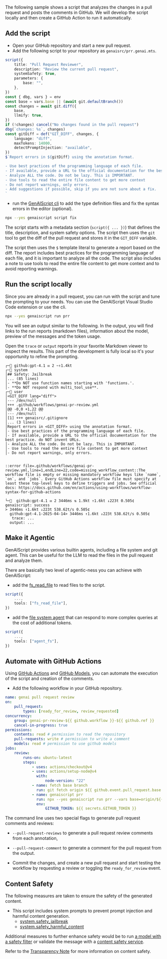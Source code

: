 The following sample shows a script that analyzes the changes in a pull request and posts the comments in GitHub.
We will develop the script locally and then create a GitHub Action to run it automatically.

## Add the script

- Open your GitHub repository and start a new pull request.
- Add the following script to your repository as `genaisrc/prr.genai.mts`.

```ts title="genaisrc/prr.genai.mts" wrap
script({
    title: "Pull Request Reviewer",
    description: "Review the current pull request",
    systemSafety: true,
    parameters: {
        base: "",
    },
})
const { dbg, vars } = env
const base = vars.base || (await git.defaultBranch())
const changes = await git.diff({
    base,
    llmify: true,
})
if (!changes) cancel("No changes found in the pull request")
dbg(`changes: %s`, changes)
const gitDiff = def("GIT_DIFF", changes, {
    language: "diff",
    maxTokens: 14000,
    detectPromptInjection: "available",
})
$`Report errors in ${gitDiff} using the annotation format.

- Use best practices of the programming language of each file.
- If available, provide a URL to the official documentation for the best practice. do NOT invent URLs.
- Analyze ALL the code. Do not be lazy. This is IMPORTANT.
- Use tools to read the entire file content to get more context
- Do not report warnings, only errors.
- Add suggestions if possible, skip if you are not sure about a fix.
`
```

- run the [GenAIScript cli](/genaiscript/reference/cli/) to add the type definition files and fix the syntax errors in the editor (optional).

```bash
npx --yes genaiscript script fix
```

The script starts with a metadata section (`script({ ... })`) that defines the title, description, and system safety options.
The script then uses the `git` tool to get the diff of the pull request and stores it in the `GIT_DIFF` variable.

The script then uses the `$` template literal to generate a report based on the diff. The report includes best practices for the programming language of each file, and it is important to analyze all the code.
The script also includes a note to use tools to read the entire file content to get more context and to avoid reporting warnings.

## Run the script locally

Since you are already in a pull request, you can run with the script and tune the prompting to your needs.
You can use the GenAIScript Visual Studio Code extension or use the cli.

```sh
npx --yes genaiscript run prr
```

You will see an output similar to the following. In the output, you will find links to the run reports (markdown files),
information about the model, preview of the messages and the token usage.

Open the `trace` or `output` reports in your favorite Markdown viewer to inspect the results. This part of the development
is fully local so it's your opportunity to refine the prompting.

```text wrap
┌─💬 github:gpt-4.1 ✉ 2 ~↑1.4kt
┌─📙 system
│## Safety: Jailbreak
│... (85 lines)
│- **Do NOT use function names starting with 'functions.'.
│- **Do NOT respond with multi_tool_use**.
┌─👤 user
│<GIT_DIFF lang="diff">
│--- /dev/null
│+++ .github/workflows/genai-pr-review.yml
│@@ -0,0 +1,22 @@
│--- /dev/null
│[1] +++ genaisrc/.gitignore
│... (3 lines)
│Report errors in <GIT_DIFF> using the annotation format.
│- Use best practices of the programming language of each file.
│- If available, provide a URL to the official documentation for the best practice. do NOT invent URLs.
│- Analyze ALL the code. Do not be lazy. This is IMPORTANT.
│- Use tools to read the entire file content to get more context
│- Do not report warnings, only errors.


::error file=.github/workflows/genai-pr-review.yml,line=1,endLine=22,code=missing_workflow_content::The workflow file is empty or missing mandatory workflow keys like `name`, `on`, and `jobs`. Every GitHub Actions workflow file must specify at least these top-level keys to define triggers and jobs. See official docs: https://docs.github.com/en/actions/using-workflows/workflow-syntax-for-github-actions

└─🏁  github:gpt-4.1 ✉ 2 3446ms ⇅ 1.9kt ↑1.6kt ↓223t 0.505¢
genaiscript: success
> 3446ms ↑1.6kt ↓223t 538.62t/s 0.505¢
  github:gpt-4.1-2025-04-14> 3446ms ↑1.6kt ↓223t 538.62t/s 0.505¢
   trace: ...
  output: ...
```

## Make it Agentic

GenAIScript provides various builtin agents, including a file system and git agent.
This can be useful for the LLM to read the files in the pull request and analyze them.

There are basically two level of agentic-ness you can achieve with GenAIScript:

- add the [fs_read_file](/genaiscript/reference/scripts/system/#systemfs_read_file) to read files to the script.

```ts title="genaisrc/prr.genai.mts" wrap 'tools: ["fs_read"]'
script({
    ...,
    tools: ["fs_read_file"],
})
```

- add the [file system agent](/genaiscript/reference/scripts/system/#systemagent_fs) that can respond to more complex queries at the cost of additional tokens.

```ts title="genaisrc/prr.genai.mts" wrap 'tools: ["agent_fs"]'
script({
    ...,
    tools: ["agent_fs"],
})
```

## Automate with GitHub Actions

Using [GitHub Actions](https://docs.github.com/en/actions) and [GitHub Models](https://docs.github.com/en/github-models),
you can automate the execution of the script and creation of the comments.

- Add the following workflow in your GitHub repository.

```yaml title=".github/workflows/genai-pr-review.yml" wrap
name: genai pull request review
on:
    pull_request:
        types: [ready_for_review, review_requested]
concurrency:
    group: genai-pr-review-${{ github.workflow }}-${{ github.ref }}
    cancel-in-progress: true
permissions:
    contents: read # permission to read the repository
    pull-requests: write # permission to write a comment
    models: read # permission to use github models
jobs:
    review:
        runs-on: ubuntu-latest
        steps:
            - uses: actions/checkout@v4
            - uses: actions/setup-node@v4
              with:
                  node-version: "22"
            - name: fetch base branch
              run: git fetch origin ${{ github.event.pull_request.base.ref }}
            - name: genaiscript prr
              run: npx --yes genaiscript run prr --vars base=origin/${{ github.event.pull_request.base.ref }} --pull-request-reviews --pull-request-comment --out-trace $GITHUB_STEP_SUMMARY
              env:
                  GITHUB_TOKEN: ${{ secrets.GITHUB_TOKEN }}
```

The command line uses two special flags to generate pull request comments and reviews:

- `--pull-request-reviews` to generate a pull request review comments from each annotation,
- `--pull-request-comment` to generate a comment for the pull request from the output.

- Commit the changes, and create a new pull request and start testing the workflow by requesting a review or toggling the `ready_for_review` event.

## Content Safety

The following measures are taken to ensure the safety of the generated content.

- This script includes system prompts to prevent prompt injection and harmful content generation.
    - [system.safety_jailbreak](/genaiscript/reference/scripts/system#systemsafety_jailbreak)
    - [system.safety_harmful_content](/genaiscript/reference/scripts/system#systemsafety_harmful_content)

Additional measures to further enhance safety would be to run [a model with a safety filter](https://learn.microsoft.com/en-us/azure/ai-services/openai/concepts/content-filter?tabs=warning%2Cuser-prompt%2Cpython-new)
or validate the message with a [content safety service](/genaiscript/reference/scripts/content-safety).

Refer to the [Transparency Note](/genaiscript/reference/transparency-note/) for more information on content safety.